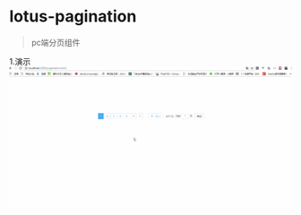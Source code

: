 # lotus-pagination

> pc端分页组件

1.演示 <br/>
![lotusPicker](https://raw.githubusercontent.com/winglau14/lotusPackage/master/lotusPagination/1.gif)


